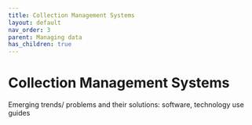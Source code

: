 ```yaml
---
title: Collection Management Systems
layout: default
nav_order: 3
parent: Managing data
has_children: true
---
```


# Collection Management Systems

Emerging trends/ problems and their solutions: software, technology use guides